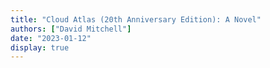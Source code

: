 ```yaml
---
title: "Cloud Atlas (20th Anniversary Edition): A Novel"
authors: ["David Mitchell"]
date: "2023-01-12"
display: true
---
```


<!-- Your comments or review here -->
